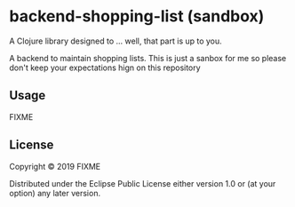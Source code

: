 # backend-shopping-list (sandbox)

A Clojure library designed to ... well, that part is up to you.

A backend to maintain shopping lists. This is just a sanbox for me so please don't keep your expectations hign on this repository

## Usage

FIXME

## License

Copyright © 2019 FIXME

Distributed under the Eclipse Public License either version 1.0 or (at
your option) any later version.
